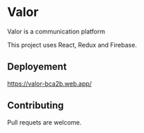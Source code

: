# Valor
Valor is a communication platform

This project uses React, Redux and Firebase.

## Deployement
https://valor-bca2b.web.app/

## Contributing
Pull requets are welcome.
